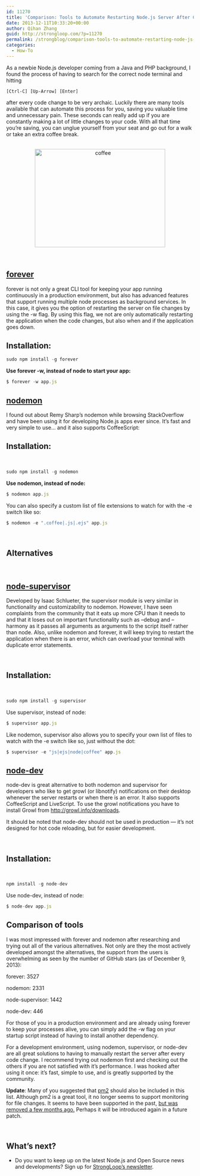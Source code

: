 ```yaml
---
id: 11270
title: 'Comparison: Tools to Automate Restarting Node.js Server After Code Changes'
date: 2013-12-11T10:33:20+00:00
author: Qihan Zhang
guid: http://strongloop.com/?p=11270
permalink: /strongblog/comparison-tools-to-automate-restarting-node-js-server-after-code-changes-forever-nodemon-nodesupervisor-nodedev/
categories:
  - How-To
---
```

As a newbie Node.js developer coming from a Java and PHP background, I found the process of having to search for the correct node terminal and hitting

`[Ctrl-C] [Up-Arrow] [Enter]`

after every code change to be very archaic. Luckily there are many tools available that can automate this process for you, saving you valuable time and unnecessary pain. These seconds can really add up if you are constantly making a lot of little changes to your code. With all that time you’re saving, you can unglue yourself from your seat and go out for a walk or take an extra coffee break.

<center>
  <br /> <img alt="coffee" src="{{site.url}}/blog-assets/2013/12/coffee.jpg" width="350" height="263" />
</center>
  
<!--more-->
&nbsp;

## [**forever**](https://github.com/nodejitsu/forever)

forever is not only a great CLI tool for keeping your app running continuously in a production environment, but also has advanced features that support running multiple node processes as background services. In this case, it gives you the option of restarting the server on file changes by using the -w flag. By using this flag, we not are only automatically restarting the application when the code changes, but also when and if the application goes down.

## Installation:

```js
sudo npm install -g forever
```

**Use forever -w, instead of node to start your app:**

```js
$ forever -w app.js
```


## [**nodemon**](https://github.com/remy/nodemon)

I found out about Remy Sharp’s nodemon while browsing StackOverflow and have been using it for developing Node.js apps ever since. It&#8217;s fast and very simple to use… and it also supports CoffeeScript:

## Installation:

&nbsp;

```js
sudo npm install -g nodemon
```

**Use nodemon, instead of node:**

```js
$ nodemon app.js
```

You can also specify a custom list of file extensions to watch for with the -e switch like so:

```js
$ nodemon -e ".coffee|.js|.ejs" app.js
```

&nbsp;

## **Alternatives**


&nbsp;

## [**node-supervisor**](https://github.com/isaacs/node-supervisor)

Developed by Isaac Schlueter, the supervisor module is very similar in functionality and customizability to nodemon. However, I have seen complaints from the community that it eats up more CPU than it needs to and that it loses out on important functionality such as &#8211;debug and &#8211;harmony as it passes all arguments as arguments to the script itself rather than node. Also, unlike nodemon and forever, it will keep trying to restart the application when there is an error, which can overload your terminal with duplicate error statements.

&nbsp;

## Installation:

&nbsp;

```js
sudo npm install -g supervisor
```

Use supervisor, instead of node:

```js
$ supervisor app.js
```

Like nodemon, supervisor also allows you to specify your own list of files to watch with the -e switch like so, just without the dot:

```js
$ supervisor -e "js|ejs|node|coffee" app.js
```


## [**node-dev**](https://github.com/fgnass/node-dev)

node-dev is great alternative to both nodemon and supervisor for developers who like to get growl (or libnotify) notifications on their desktop whenever the server restarts or when there is an error. It also supports CoffeeScript and LiveScript. To use the growl notifications you have to install Growl from http://growl.info/downloads.
  
It should be noted that node-dev should not be used in production — it’s not designed for hot code reloading, but for easier development.

&nbsp;

## Installation:

&nbsp;

```js
npm install -g node-dev
```

Use node-dev, instead of node:

```js
$ node-dev app.js
```

## **Comparison of tools**

I was most impressed with forever and nodemon after researching and trying out all of the various alternatives. Not only are they the most actively developed amongst the alternatives, the support from the users is overwhelming as seen by the number of GitHub stars (as of December 9, 2013):

forever: 3527
  
nodemon: 2331
  
node-supervisor: 1442
  
node-dev: 446

For those of you in a production environment and are already using forever to keep your processes alive, you can simply add the -w flag on your startup script instead of having to install another dependency.

For a development environment, using nodemon, supervisor, or node-dev are all great solutions to having to manually restart the server after every code change. I recommend trying out nodemon first and checking out the others if you are not satisfied with it’s performance. I was hooked after using it once: it&#8217;s fast, simple to use, and is greatly supported by the community.

**Update**: Many of you suggested that [pm2](https://github.com/Unitech/pm2) should also be included in this list. Although pm2 is a great tool, it no longer seems to support monitoring for file changes. It seems to have been supported in the past, [but was removed a few months ago.](https://github.com/Unitech/pm2/issues/213) Perhaps it will be introduced again in a future patch.

&nbsp;

## **What’s next?**

  * Do you want to keep up on the latest Node.js and Open Source news and developments? Sign up for [StrongLoop’s newsletter](http://strongloop.com/newsletter).
